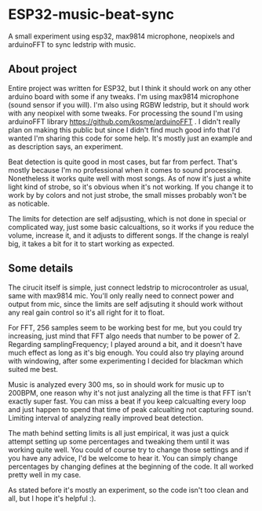 # ESP32-music-beat-sync
A small experiment using esp32, max9814 microphone, neopixels and arduinoFFT to sync ledstrip with music.

## About project

Entire project was written for ESP32, but I think it should work on any other arduino board with some if any tweaks.
I'm using max9814 microphone (sound sensor if you will). I'm also using RGBW ledstrip, but it should work with any neopixel with some tweaks.
For processing the sound I'm using arduinoFFT library https://github.com/kosme/arduinoFFT . I didn't really plan on making this public but since I didn't find much good info that I'd wanted I'm sharing this code for some help. It's mostly just an example and as description says, an experiment.

Beat detection is quite good in most cases, but far from perfect. That's mostly because I'm no professional when it comes to sound processing. Nonetheless it works quite well with most songs. As of now it's just a white light kind of strobe, so it's obvious when it's not working. If you change it to work by by colors and not just strobe, the small misses probably won't be as noticable.

The limits for detection are self adjsusting, which is not done in special or complicated way, just some basic calcualtions, so it works if you reduce the volume, increase it, and it adjusts to different songs. If the change is realyl big, it takes a bit for it to start working as expected.

## Some details

The cirucit itself is simple, just connect ledstrip to microcontroler as usual, same with max9814 mic. You'll only really need to connect power and output from mic, since the limits are self adjsuting it should work without any real gain control so it's all right for it to float.

For FFT, 256 samples seem to be working best for me, but you could try increasing, just mind that FFT algo needs that number to be power of 2. Regarding samplingFrequency; I played around a bit, and it doesn't have much effect as long as it's big enough. You could also try playing around with windowing, after some experimenting I decided for blackman which suited me best.

Music is analyzed every 300 ms, so in should work for music up to 200BPM, one reason why it's not just analyzing all the time is that FFT isn't exactly super fast. You can miss a beat if you keep calcualting every loop and just happen to spend that time of peak calcualting not capturing sound. Limiting interval of analyzing really improved beat detection.

The math behind setting limits is all just empirical, it was just a quick attempt setting up some percentages and tweaking them until it was working quite well. You could of course try to change those settings and if you have any advice, I'd be welcome to hear it. You can simply change percentages by changing defines at the beginning of the code. It all worked pretty well in my case.

As stated before it's mostly an experiment, so the code isn't too clean and all, but I hope it's helpful :).